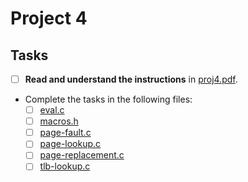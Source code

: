 # Project 4

## Tasks

- [ ] **Read and understand the instructions** in [proj4.pdf](proj4.pdf).
- Complete the tasks in the following files:
  - [ ] [eval.c](impl_src/eval.c)
  - [ ] [macros.h](impl_src/macros.h)
  - [ ] [page-fault.c](impl_src/page-fault.c)
  - [ ] [page-lookup.c](impl_src/page-lookup.c)
  - [ ] [page-replacement.c](impl_src/page-replacement.c)
  - [ ] [tlb-lookup.c](impl_src/tlb-lookup.c)
